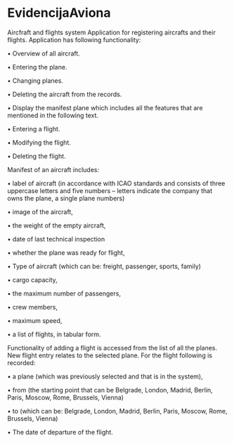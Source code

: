 EvidencijaAviona
================

Aircfraft and flights system
Application for registering aircrafts and their flights.
Application has following functionality:

• Overview of all aircraft.

• Entering the plane.

• Changing planes.

• Deleting the aircraft from the records.

• Display the manifest plane which includes all the features that are mentioned in the following text.

• Entering a flight.

• Modifying the flight.

• Deleting the flight.

Manifest of an  aircraft includes:

• label of aircraft (in accordance with ICAO standards and consists of three uppercase letters and five numbers – letters indicate the company that owns the plane, a single plane numbers)

• image of the aircraft,

• the weight of the empty aircraft,

• date of last technical inspection

• whether the plane was ready for flight,

• Type of aircraft (which can be: freight, passenger, sports, family)

• cargo capacity,

• the maximum number of passengers,

• crew members,

• maximum speed,

• a list of flights, in tabular form.

Functionality of adding a flight is accessed from the list of all the planes. New flight entry relates to the selected plane. For the flight following is recorded:

• a plane (which was previously selected and that is in the system),

• from (the starting point that can be Belgrade, London, Madrid, Berlin, Paris, Moscow, Rome, Brussels, Vienna)

• to (which can be: Belgrade, London, Madrid, Berlin, Paris, Moscow, Rome, Brussels, Vienna)

• The date of departure of the flight.
